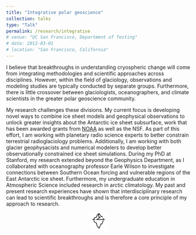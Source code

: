 ```yaml
---
title: "Integrative polar geoscience"
collection: talks
type: "Talk"
permalink: /research/integrative
# venue: "UC San Francisco, Department of Testing"
# date: 2012-03-01
# location: "San Francisco, California"
---
```


I believe that breakthroughs in understanding cryospheric change will come from integrating methodologies and scientific approaches across disciplines. However, within the field of glaciology, observations and modeling studies are typically conducted by separate groups. Furthermore, there is little crossover between glaciologists, oceanographers, and climate scientists in the greater polar geoscience community.

My research challenges these divisions. My current focus is developing novel ways to combine ice sheet models and geophysical observations to unlock greater insights about the Antarctic ice sheet subsurface, work that has been awarded grants from [NOAA](https://cpaess.ucar.edu/cgc/class-34) as well as the NSF. As part of this effort, I am working with planetary radio science experts to better constrain terrestrial radioglaciology problems. Additionally, I am working with both glacier geophysacists and numerical modelers to develop better observationally constrained ice sheet simulations. During my PhD at Stanford, my research extended beyond the Geophysics Department, as I collaborated with oceanography professor Earle Wilson to investigate connections between Southern Ocean forcing and vulnerable regions of the East Antarctic ice sheet. Furthermore, my undergraduate education in Atmospheric Science included research in arctic climatology. My past and present research experiences have shown that interdisciplinary research can lead to scientific breakthroughs and is therefore a core principle of my approach to research.

<div style="text-align: center;">
  <img src="images/iceberg-icon.png" alt="Polar Geoscience Icon" style="width: 48px; height: auto;">
</div>

